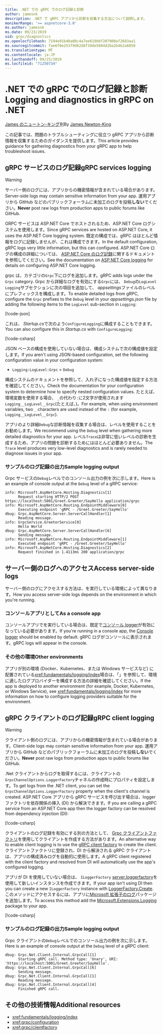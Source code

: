```yaml
---
title: .NET での gRPC でのログ記録と診断
author: jamesnk
description: .NET で gRPC アプリから診断を収集する方法について説明します。
monikerRange: '>= aspnetcore-3.0'
ms.author: jamesnk
ms.date: 09/23/2019
uid: grpc/diagnostics
ms.openlocfilehash: 7194e91b40a08c4a7ee619b8f207900af2683aa1
ms.sourcegitcommit: fae6f0e253f9d62d8f39de5884d2ba2b4b2a6050
ms.translationtype: MT
ms.contentlocale: ja-JP
ms.lasthandoff: 09/25/2019
ms.locfileid: "71250734"
---
```

# <a name="logging-and-diagnostics-in-grpc-on-net"></a><span data-ttu-id="d7826-103">.NET での gRPC でのログ記録と診断</span><span class="sxs-lookup"><span data-stu-id="d7826-103">Logging and diagnostics in gRPC on .NET</span></span>

<span data-ttu-id="d7826-104">[James のニュートン-キング](https://twitter.com/jamesnk)別</span><span class="sxs-lookup"><span data-stu-id="d7826-104">By [James Newton-King](https://twitter.com/jamesnk)</span></span>

<span data-ttu-id="d7826-105">この記事では、問題のトラブルシューティングに役立つ gRPC アプリから診断情報を収集するためのガイダンスを提供します。</span><span class="sxs-lookup"><span data-stu-id="d7826-105">This article provides guidance for gathering diagnostics from your gRPC app to help troubleshoot issues.</span></span>

## <a name="grpc-services-logging"></a><span data-ttu-id="d7826-106">gRPC サービスのログ記録</span><span class="sxs-lookup"><span data-stu-id="d7826-106">gRPC services logging</span></span>

> [!WARNING]
> <span data-ttu-id="d7826-107">サーバー側のログには、アプリからの機密情報が含まれている場合があります。</span><span class="sxs-lookup"><span data-stu-id="d7826-107">Server-side logs may contain sensitive information from your app.</span></span> <span data-ttu-id="d7826-108">運用アプリから GitHub などのパブリックフォーラムに未加工のログを投稿**しない**でください。</span><span class="sxs-lookup"><span data-stu-id="d7826-108">**Never** post raw logs from production apps to public forums like GitHub.</span></span>

<span data-ttu-id="d7826-109">GRPC サービスは ASP.NET Core でホストされるため、ASP.NET Core ログシステムを使用します。</span><span class="sxs-lookup"><span data-stu-id="d7826-109">Since gRPC services are hosted on ASP.NET Core, it uses the ASP.NET Core logging system.</span></span> <span data-ttu-id="d7826-110">既定の構成では、gRPC はほとんど情報をログに記録しませんが、これは構成できます。</span><span class="sxs-lookup"><span data-stu-id="d7826-110">In the default configuration, gRPC logs very little information, but this can configured.</span></span> <span data-ttu-id="d7826-111">ASP.NET Core ログの構成の詳細については、 [ASP.NET Core のログ記録](xref:fundamentals/logging/index#configuration)に関するドキュメントを参照してください。</span><span class="sxs-lookup"><span data-stu-id="d7826-111">See the documentation on [ASP.NET Core logging](xref:fundamentals/logging/index#configuration) for details on configuring ASP.NET Core logging.</span></span>

<span data-ttu-id="d7826-112">grpc は、カテゴリの`Grpc`下にログを追加します。</span><span class="sxs-lookup"><span data-stu-id="d7826-112">gRPC adds logs under the `Grpc` category.</span></span> <span data-ttu-id="d7826-113">Grpc から詳細なログを有効にする`Grpc`には、 `Debug`の`LogLevel` `Logging`サブセクションに次の項目を追加して、 *appsettings*ファイルのレベルにプレフィックスを構成します。</span><span class="sxs-lookup"><span data-stu-id="d7826-113">To enable detailed logs from gRPC, configure the `Grpc` prefixes to the `Debug` level in your *appsettings.json* file by adding the following items to the `LogLevel` sub-section in `Logging`:</span></span>

[!code-json[](diagnostics/sample/logging-config.json?highlight=7)]

<span data-ttu-id="d7826-114">これは、 *Startup.cs*で次のよう`ConfigureLogging`に構成することもできます。</span><span class="sxs-lookup"><span data-stu-id="d7826-114">You can also configure this in *Startup.cs* with `ConfigureLogging`:</span></span>

[!code-csharp[](diagnostics/sample/logging-config-code.cs?highlight=5)]

<span data-ttu-id="d7826-115">JSON ベースの構成を使用していない場合は、構成システムで次の構成値を設定します。</span><span class="sxs-lookup"><span data-stu-id="d7826-115">If you aren't using JSON-based configuration, set the following configuration value in your configuration system:</span></span>

* `Logging:LogLevel:Grpc` = `Debug`

<span data-ttu-id="d7826-116">構成システムのドキュメントを参照して、入れ子になった構成値を指定する方法を確認してください。</span><span class="sxs-lookup"><span data-stu-id="d7826-116">Check the documentation for your configuration system to determine how to specify nested configuration values.</span></span> <span data-ttu-id="d7826-117">たとえば、環境変数を使用する場合、 `_`の代わり`:`に2文字が使用されます`Logging__LogLevel__Grpc`(たとえば、)。</span><span class="sxs-lookup"><span data-stu-id="d7826-117">For example, when using environment variables, two `_` characters are used instead of the `:` (for example, `Logging__LogLevel__Grpc`).</span></span>

<span data-ttu-id="d7826-118">アプリのより詳細`Debug`な診断情報を収集する場合は、レベルを使用することをお勧めします。</span><span class="sxs-lookup"><span data-stu-id="d7826-118">We recommend using the `Debug` level when gathering more detailed diagnostics for your app.</span></span> <span data-ttu-id="d7826-119">レベル`Trace`は非常に低いレベルの診断を生成するため、アプリの問題を診断するためにはほとんど必要ありません。</span><span class="sxs-lookup"><span data-stu-id="d7826-119">The `Trace` level produces very low-level diagnostics and is rarely needed to diagnose issues in your app.</span></span>

### <a name="sample-logging-output"></a><span data-ttu-id="d7826-120">サンプルのログ記録の出力</span><span class="sxs-lookup"><span data-stu-id="d7826-120">Sample logging output</span></span>

<span data-ttu-id="d7826-121">Grpc サービスの`Debug`レベルでのコンソール出力の例を次に示します。</span><span class="sxs-lookup"><span data-stu-id="d7826-121">Here is an example of console output at the `Debug` level of a gRPC service:</span></span>

```console
info: Microsoft.AspNetCore.Hosting.Diagnostics[1]
      Request starting HTTP/2 POST https://localhost:5001/Greet.Greeter/SayHello application/grpc
info: Microsoft.AspNetCore.Routing.EndpointMiddleware[0]
      Executing endpoint 'gRPC - /Greet.Greeter/SayHello'
dbug: Grpc.AspNetCore.Server.ServerCallHandler[1]
      Reading message.
info: GrpcService.GreeterService[0]
      Hello World
dbug: Grpc.AspNetCore.Server.ServerCallHandler[6]
      Sending message.
info: Microsoft.AspNetCore.Routing.EndpointMiddleware[1]
      Executed endpoint 'gRPC - /Greet.Greeter/SayHello'
info: Microsoft.AspNetCore.Hosting.Diagnostics[2]
      Request finished in 1.4113ms 200 application/grpc
```

## <a name="access-server-side-logs"></a><span data-ttu-id="d7826-122">サーバー側のログへのアクセス</span><span class="sxs-lookup"><span data-stu-id="d7826-122">Access server-side logs</span></span>

<span data-ttu-id="d7826-123">サーバー側のログにアクセスする方法は、を実行している環境によって異なります。</span><span class="sxs-lookup"><span data-stu-id="d7826-123">How you access server-side logs depends on the environment in which you're running.</span></span>

### <a name="as-a-console-app"></a><span data-ttu-id="d7826-124">コンソールアプリとして</span><span class="sxs-lookup"><span data-stu-id="d7826-124">As a console app</span></span>

<span data-ttu-id="d7826-125">コンソールアプリでを実行している場合は、既定で[コンソール logger](xref:fundamentals/logging/index#console-provider)が有効になっている必要があります。</span><span class="sxs-lookup"><span data-stu-id="d7826-125">If you're running in a console app, the [Console logger](xref:fundamentals/logging/index#console-provider) should be enabled by default.</span></span> <span data-ttu-id="d7826-126">gRPC ログがコンソールに表示されます。</span><span class="sxs-lookup"><span data-stu-id="d7826-126">gRPC logs will appear in the console.</span></span>

### <a name="other-environments"></a><span data-ttu-id="d7826-127">その他の環境</span><span class="sxs-lookup"><span data-stu-id="d7826-127">Other environments</span></span>

<span data-ttu-id="d7826-128">アプリが別の環境 (Docker、Kubernetes、または Windows サービスなど) に配置されている<xref:fundamentals/logging/index>場合は、「」を参照して、環境に適したログプロバイダーを構成する方法の詳細を確認してください。</span><span class="sxs-lookup"><span data-stu-id="d7826-128">If the app is deployed to another environment (for example, Docker, Kubernetes, or Windows Service), see <xref:fundamentals/logging/index> for more information on how to configure logging providers suitable for the environment.</span></span>

## <a name="grpc-client-logging"></a><span data-ttu-id="d7826-129">gRPC クライアントのログ記録</span><span class="sxs-lookup"><span data-stu-id="d7826-129">gRPC client logging</span></span>

> [!WARNING]
> <span data-ttu-id="d7826-130">クライアント側のログには、アプリからの機密情報が含まれている場合があります。</span><span class="sxs-lookup"><span data-stu-id="d7826-130">Client-side logs may contain sensitive information from your app.</span></span> <span data-ttu-id="d7826-131">運用アプリから GitHub などのパブリックフォーラムに未加工のログを投稿**しない**でください。</span><span class="sxs-lookup"><span data-stu-id="d7826-131">**Never** post raw logs from production apps to public forums like GitHub.</span></span>

<span data-ttu-id="d7826-132">.Net クライアントからログを取得するには、クライアントの`GrpcChannelOptions.LoggerFactory`チャネルの作成時にプロパティを設定します。</span><span class="sxs-lookup"><span data-stu-id="d7826-132">To get logs from the .NET client, you can set the `GrpcChannelOptions.LoggerFactory` property when the client's channel is created.</span></span> <span data-ttu-id="d7826-133">ASP.NET Core アプリから gRPC サービスを呼び出す場合は、logger ファクトリを依存関係の挿入 (DI) から解決できます。</span><span class="sxs-lookup"><span data-stu-id="d7826-133">If you are calling a gRPC service from an ASP.NET Core app then the logger factory can be resolved from dependency injection (DI):</span></span>

[!code-csharp[](diagnostics/sample/net-client-dependency-injection.cs?highlight=7,16)]

<span data-ttu-id="d7826-134">クライアントのログ記録を有効にする別の方法として、 [Grpc クライアントファクトリ](xref:grpc/clientfactory)を使用してクライアントを作成する方法があります。</span><span class="sxs-lookup"><span data-stu-id="d7826-134">An alternative way to enable client logging is to use the [gRPC client factory](xref:grpc/clientfactory) to create the client.</span></span> <span data-ttu-id="d7826-135">クライアントファクトリに登録され、DI から解決される gRPC クライアントは、アプリの構成済みログを自動的に使用します。</span><span class="sxs-lookup"><span data-stu-id="d7826-135">A gRPC client registered with the client factory and resolved from DI will automatically use the app's configured logging.</span></span>

<span data-ttu-id="d7826-136">アプリが DI を使用していない場合は、 `ILoggerFactory` [server.loggerfactory](xref:Microsoft.Extensions.Logging.LoggerFactory.Create*)を使用して新しいインスタンスを作成できます。</span><span class="sxs-lookup"><span data-stu-id="d7826-136">If your app isn't using DI then you can create a new `ILoggerFactory` instance with [LoggerFactory.Create](xref:Microsoft.Extensions.Logging.LoggerFactory.Create*).</span></span> <span data-ttu-id="d7826-137">このメソッドにアクセスするには、アプリに[Microsoft 拡張子のログ](https://www.nuget.org/packages/microsoft.extensions.logging/)パッケージを追加します。</span><span class="sxs-lookup"><span data-stu-id="d7826-137">To access this method add the [Microsoft.Extensions.Logging](https://www.nuget.org/packages/microsoft.extensions.logging/) package to your app.</span></span>

[!code-csharp[](diagnostics/sample/net-client-loggerfactory-create.cs?highlight=1,8)]

### <a name="sample-logging-output"></a><span data-ttu-id="d7826-138">サンプルのログ記録の出力</span><span class="sxs-lookup"><span data-stu-id="d7826-138">Sample logging output</span></span>

<span data-ttu-id="d7826-139">Grpc クライアントの`Debug`レベルでのコンソール出力の例を次に示します。</span><span class="sxs-lookup"><span data-stu-id="d7826-139">Here is an example of console output at the `Debug` level of a gRPC client:</span></span>

```console
dbug: Grpc.Net.Client.Internal.GrpcCall[1]
      Starting gRPC call. Method type: 'Unary', URI: 'https://localhost:5001/Greet.Greeter/SayHello'.
dbug: Grpc.Net.Client.Internal.GrpcCall[6]
      Sending message.
dbug: Grpc.Net.Client.Internal.GrpcCall[1]
      Reading message.
dbug: Grpc.Net.Client.Internal.GrpcCall[4]
      Finished gRPC call.
```

## <a name="additional-resources"></a><span data-ttu-id="d7826-140">その他の技術情報</span><span class="sxs-lookup"><span data-stu-id="d7826-140">Additional resources</span></span>

* <xref:fundamentals/logging/index>
* <xref:grpc/configuration>
* <xref:grpc/clientfactory>

